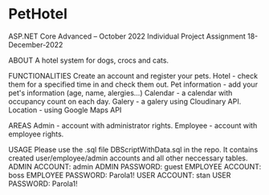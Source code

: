 # PetHotel
ASP.NET Core Advanced – October 2022
Individual Project Assignment
18-December-2022

ABOUT
A hotel system for dogs, crocs and cats.

FUNCTIONALITIES
Create an account and register your pets.
Hotel - check them for a specified time in and check them out.
Pet information - add your pet's information (age, name, alergies...)
Calendar - a calendar with occupancy count on each day.
Galery - a galery using Cloudinary API.
Location - using Google Maps API

AREAS
Admin - account with administrator rights.
Employee - account with employee rights.

USAGE
Please use the .sql file DBScriptWithData.sql in the repo. It contains created user/employee/admin accounts and all other neccessary tables.
ADMIN ACCOUNT: admin
ADMIN PASSWORD: guest
EMPLOYEE ACCOUNT: boss
EMPLOYEE PASSWORD: Parola1!
USER ACCOUNT: stan
USER PASSWORD: Parola1!
